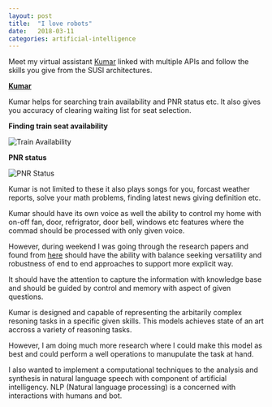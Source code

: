 ```yaml
---
layout: post
title:  "I love robots"
date:   2018-03-11
categories: artificial-intelligence
---
```


Meet my virtual assistant <a href="https://kumar.rajendraarora.com" target="_blank">Kumar</a> linked with multiple APIs and follow the skills you give from the SUSI architectures. 

<strong><a href="https://kumar.rajendraarora.com" target="_blank">Kumar</a></strong>

Kumar helps for searching train availability and PNR status etc. It also gives you accuracy of clearing waiting list for seat selection.

<strong>Finding train seat availability</strong>

<img src="https://blogs.rajendraarora.com/assets/img/train-availability.PNG" alt="Train Availability" />

<strong>PNR status</strong>

<img src="https://blogs.rajendraarora.com/assets/img/pnr-status.PNG" alt="PNR Status" >

Kumar is not limited to these it also plays songs for you, forcast weather reports, solve your math problems, finding latest news giving definition etc.

Kumar should have its own voice as well the ability to control my home with on-off fan, door, refrigrator, door bell, windows etc features where the commad should be processed with only given voice. 

However, during weekend I was going through the research papers and found from <a href="https://www.arxiv-vanity.com/papers/1803.03067/" target="_blank">here</a> should have the ability with balance seeking versatility and robustness of end to end approaches to support more explicit way.

It should have the attention to capture the information with knowledge base and should be guided by control and memory with aspect of given questions.

Kumar is designed and capable of representing the arbitarily complex resoning tasks in a specific given skills. This models achieves state of an art accross a variety of reasoning tasks.

However, I am doing much more research where I could make this model as best and could perform a well operations to manupulate the task at hand.

I also wanted to implement a computational techniques to the analysis and synthesis in natural language speech with component of artificial intelligency. NLP (Natural language processing) is a concerned with interactions with humans and bot.




